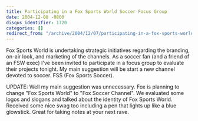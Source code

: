 ```yaml
---
title: Participating in a Fox Sports World Soccer Focus Group
date: 2004-12-08 -0800
disqus_identifier: 1720
categories: []
redirect_from: "/archive/2004/12/07/participating-in-a-fox-sports-world-soccer-focus-group.aspx/"
---
```


Fox Sports World is undertaking strategic initiatives regarding the
branding, on-air look, and marketing of the channels. As a soccer fan
(and a friend of an FSW exec) I've been invited to participate in a
focus group to evaluate their projects tonight. My main suggestion will
be start a new channel devoted to soccer. FSS (Fox Sports Soccer).

UPDATE: Well my main suggestion was unnecessary. Fox is planning to
change "Fox Sports World" to "Fox Soccer Channel". We evaluated some
logos and slogans and talked about the identity of Fox Sports World.
Received some nice swag too including a pen that lights up like a blue
glowstick. Great for taking notes at your next rave.

